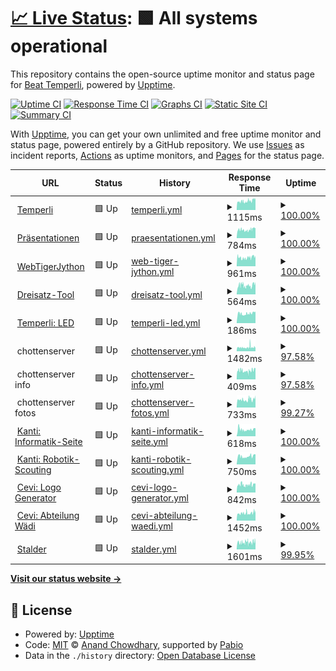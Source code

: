 # [📈 Live Status](https://btemperli.github.io/status.temperli.io): <!--live status--> **🟩 All systems operational**

This repository contains the open-source uptime monitor and status page for [Beat Temperli](http://beat.temper.li), powered by [Upptime](https://github.com/upptime/upptime).

[![Uptime CI](https://github.com/btemperli/status.temperli.io/workflows/Uptime%20CI/badge.svg)](https://github.com/btemperli/status.temperli.io/actions?query=workflow%3A%22Uptime+CI%22)
[![Response Time CI](https://github.com/btemperli/status.temperli.io/workflows/Response%20Time%20CI/badge.svg)](https://github.com/btemperli/status.temperli.io/actions?query=workflow%3A%22Response+Time+CI%22)
[![Graphs CI](https://github.com/btemperli/status.temperli.io/workflows/Graphs%20CI/badge.svg)](https://github.com/btemperli/status.temperli.io/actions?query=workflow%3A%22Graphs+CI%22)
[![Static Site CI](https://github.com/btemperli/status.temperli.io/workflows/Static%20Site%20CI/badge.svg)](https://github.com/btemperli/status.temperli.io/actions?query=workflow%3A%22Static+Site+CI%22)
[![Summary CI](https://github.com/btemperli/status.temperli.io/workflows/Summary%20CI/badge.svg)](https://github.com/btemperli/status.temperli.io/actions?query=workflow%3A%22Summary+CI%22)

With [Upptime](https://upptime.js.org), you can get your own unlimited and free uptime monitor and status page, powered entirely by a GitHub repository. We use [Issues](https://github.com/btemperli/status.temperli.io/issues) as incident reports, [Actions](https://github.com/btemperli/status.temperli.io/actions) as uptime monitors, and [Pages](https://btemperli.github.io/status.temperli.io) for the status page.

<!--start: status pages-->
<!-- This summary is generated by Upptime (https://github.com/upptime/upptime) -->
<!-- Do not edit this manually, your changes will be overwritten -->
<!-- prettier-ignore -->
| URL | Status | History | Response Time | Uptime |
| --- | ------ | ------- | ------------- | ------ |
| <img alt="" src="https://icons.duckduckgo.com/ip3/temperli.io.ico" height="13"> [Temperli](https://temperli.io/web) | 🟩 Up | [temperli.yml](https://github.com/btemperli/status.temperli.io/commits/HEAD/history/temperli.yml) | <details><summary><img alt="Response time graph" src="./graphs/temperli/response-time-week.png" height="20"> 1115ms</summary><br><a href="https://btemperli.github.io/status.temperli.io/history/temperli"><img alt="Response time 1115" src="https://img.shields.io/endpoint?url=https%3A%2F%2Fraw.githubusercontent.com%2Fbtemperli%2Fstatus.temperli.io%2FHEAD%2Fapi%2Ftemperli%2Fresponse-time.json"></a><br><a href="https://btemperli.github.io/status.temperli.io/history/temperli"><img alt="24-hour response time 1439" src="https://img.shields.io/endpoint?url=https%3A%2F%2Fraw.githubusercontent.com%2Fbtemperli%2Fstatus.temperli.io%2FHEAD%2Fapi%2Ftemperli%2Fresponse-time-day.json"></a><br><a href="https://btemperli.github.io/status.temperli.io/history/temperli"><img alt="7-day response time 1115" src="https://img.shields.io/endpoint?url=https%3A%2F%2Fraw.githubusercontent.com%2Fbtemperli%2Fstatus.temperli.io%2FHEAD%2Fapi%2Ftemperli%2Fresponse-time-week.json"></a><br><a href="https://btemperli.github.io/status.temperli.io/history/temperli"><img alt="30-day response time 1115" src="https://img.shields.io/endpoint?url=https%3A%2F%2Fraw.githubusercontent.com%2Fbtemperli%2Fstatus.temperli.io%2FHEAD%2Fapi%2Ftemperli%2Fresponse-time-month.json"></a><br><a href="https://btemperli.github.io/status.temperli.io/history/temperli"><img alt="1-year response time 1115" src="https://img.shields.io/endpoint?url=https%3A%2F%2Fraw.githubusercontent.com%2Fbtemperli%2Fstatus.temperli.io%2FHEAD%2Fapi%2Ftemperli%2Fresponse-time-year.json"></a></details> | <details><summary><a href="https://btemperli.github.io/status.temperli.io/history/temperli">100.00%</a></summary><a href="https://btemperli.github.io/status.temperli.io/history/temperli"><img alt="All-time uptime 100.00%" src="https://img.shields.io/endpoint?url=https%3A%2F%2Fraw.githubusercontent.com%2Fbtemperli%2Fstatus.temperli.io%2FHEAD%2Fapi%2Ftemperli%2Fuptime.json"></a><br><a href="https://btemperli.github.io/status.temperli.io/history/temperli"><img alt="24-hour uptime 100.00%" src="https://img.shields.io/endpoint?url=https%3A%2F%2Fraw.githubusercontent.com%2Fbtemperli%2Fstatus.temperli.io%2FHEAD%2Fapi%2Ftemperli%2Fuptime-day.json"></a><br><a href="https://btemperli.github.io/status.temperli.io/history/temperli"><img alt="7-day uptime 100.00%" src="https://img.shields.io/endpoint?url=https%3A%2F%2Fraw.githubusercontent.com%2Fbtemperli%2Fstatus.temperli.io%2FHEAD%2Fapi%2Ftemperli%2Fuptime-week.json"></a><br><a href="https://btemperli.github.io/status.temperli.io/history/temperli"><img alt="30-day uptime 100.00%" src="https://img.shields.io/endpoint?url=https%3A%2F%2Fraw.githubusercontent.com%2Fbtemperli%2Fstatus.temperli.io%2FHEAD%2Fapi%2Ftemperli%2Fuptime-month.json"></a><br><a href="https://btemperli.github.io/status.temperli.io/history/temperli"><img alt="1-year uptime 100.00%" src="https://img.shields.io/endpoint?url=https%3A%2F%2Fraw.githubusercontent.com%2Fbtemperli%2Fstatus.temperli.io%2FHEAD%2Fapi%2Ftemperli%2Fuptime-year.json"></a></details>
| <img alt="" src="https://icons.duckduckgo.com/ip3/present.temperli.io.ico" height="13"> [Präsentationen](https://present.temperli.io) | 🟩 Up | [praesentationen.yml](https://github.com/btemperli/status.temperli.io/commits/HEAD/history/praesentationen.yml) | <details><summary><img alt="Response time graph" src="./graphs/praesentationen/response-time-week.png" height="20"> 784ms</summary><br><a href="https://btemperli.github.io/status.temperli.io/history/praesentationen"><img alt="Response time 784" src="https://img.shields.io/endpoint?url=https%3A%2F%2Fraw.githubusercontent.com%2Fbtemperli%2Fstatus.temperli.io%2FHEAD%2Fapi%2Fpraesentationen%2Fresponse-time.json"></a><br><a href="https://btemperli.github.io/status.temperli.io/history/praesentationen"><img alt="24-hour response time 979" src="https://img.shields.io/endpoint?url=https%3A%2F%2Fraw.githubusercontent.com%2Fbtemperli%2Fstatus.temperli.io%2FHEAD%2Fapi%2Fpraesentationen%2Fresponse-time-day.json"></a><br><a href="https://btemperli.github.io/status.temperli.io/history/praesentationen"><img alt="7-day response time 784" src="https://img.shields.io/endpoint?url=https%3A%2F%2Fraw.githubusercontent.com%2Fbtemperli%2Fstatus.temperli.io%2FHEAD%2Fapi%2Fpraesentationen%2Fresponse-time-week.json"></a><br><a href="https://btemperli.github.io/status.temperli.io/history/praesentationen"><img alt="30-day response time 784" src="https://img.shields.io/endpoint?url=https%3A%2F%2Fraw.githubusercontent.com%2Fbtemperli%2Fstatus.temperli.io%2FHEAD%2Fapi%2Fpraesentationen%2Fresponse-time-month.json"></a><br><a href="https://btemperli.github.io/status.temperli.io/history/praesentationen"><img alt="1-year response time 784" src="https://img.shields.io/endpoint?url=https%3A%2F%2Fraw.githubusercontent.com%2Fbtemperli%2Fstatus.temperli.io%2FHEAD%2Fapi%2Fpraesentationen%2Fresponse-time-year.json"></a></details> | <details><summary><a href="https://btemperli.github.io/status.temperli.io/history/praesentationen">100.00%</a></summary><a href="https://btemperli.github.io/status.temperli.io/history/praesentationen"><img alt="All-time uptime 100.00%" src="https://img.shields.io/endpoint?url=https%3A%2F%2Fraw.githubusercontent.com%2Fbtemperli%2Fstatus.temperli.io%2FHEAD%2Fapi%2Fpraesentationen%2Fuptime.json"></a><br><a href="https://btemperli.github.io/status.temperli.io/history/praesentationen"><img alt="24-hour uptime 100.00%" src="https://img.shields.io/endpoint?url=https%3A%2F%2Fraw.githubusercontent.com%2Fbtemperli%2Fstatus.temperli.io%2FHEAD%2Fapi%2Fpraesentationen%2Fuptime-day.json"></a><br><a href="https://btemperli.github.io/status.temperli.io/history/praesentationen"><img alt="7-day uptime 100.00%" src="https://img.shields.io/endpoint?url=https%3A%2F%2Fraw.githubusercontent.com%2Fbtemperli%2Fstatus.temperli.io%2FHEAD%2Fapi%2Fpraesentationen%2Fuptime-week.json"></a><br><a href="https://btemperli.github.io/status.temperli.io/history/praesentationen"><img alt="30-day uptime 100.00%" src="https://img.shields.io/endpoint?url=https%3A%2F%2Fraw.githubusercontent.com%2Fbtemperli%2Fstatus.temperli.io%2FHEAD%2Fapi%2Fpraesentationen%2Fuptime-month.json"></a><br><a href="https://btemperli.github.io/status.temperli.io/history/praesentationen"><img alt="1-year uptime 100.00%" src="https://img.shields.io/endpoint?url=https%3A%2F%2Fraw.githubusercontent.com%2Fbtemperli%2Fstatus.temperli.io%2FHEAD%2Fapi%2Fpraesentationen%2Fuptime-year.json"></a></details>
| <img alt="" src="https://icons.duckduckgo.com/ip3/wtj.temperli.io.ico" height="13"> [WebTigerJython](https://wtj.temperli.io) | 🟩 Up | [web-tiger-jython.yml](https://github.com/btemperli/status.temperli.io/commits/HEAD/history/web-tiger-jython.yml) | <details><summary><img alt="Response time graph" src="./graphs/web-tiger-jython/response-time-week.png" height="20"> 961ms</summary><br><a href="https://btemperli.github.io/status.temperli.io/history/web-tiger-jython"><img alt="Response time 961" src="https://img.shields.io/endpoint?url=https%3A%2F%2Fraw.githubusercontent.com%2Fbtemperli%2Fstatus.temperli.io%2FHEAD%2Fapi%2Fweb-tiger-jython%2Fresponse-time.json"></a><br><a href="https://btemperli.github.io/status.temperli.io/history/web-tiger-jython"><img alt="24-hour response time 1098" src="https://img.shields.io/endpoint?url=https%3A%2F%2Fraw.githubusercontent.com%2Fbtemperli%2Fstatus.temperli.io%2FHEAD%2Fapi%2Fweb-tiger-jython%2Fresponse-time-day.json"></a><br><a href="https://btemperli.github.io/status.temperli.io/history/web-tiger-jython"><img alt="7-day response time 961" src="https://img.shields.io/endpoint?url=https%3A%2F%2Fraw.githubusercontent.com%2Fbtemperli%2Fstatus.temperli.io%2FHEAD%2Fapi%2Fweb-tiger-jython%2Fresponse-time-week.json"></a><br><a href="https://btemperli.github.io/status.temperli.io/history/web-tiger-jython"><img alt="30-day response time 961" src="https://img.shields.io/endpoint?url=https%3A%2F%2Fraw.githubusercontent.com%2Fbtemperli%2Fstatus.temperli.io%2FHEAD%2Fapi%2Fweb-tiger-jython%2Fresponse-time-month.json"></a><br><a href="https://btemperli.github.io/status.temperli.io/history/web-tiger-jython"><img alt="1-year response time 961" src="https://img.shields.io/endpoint?url=https%3A%2F%2Fraw.githubusercontent.com%2Fbtemperli%2Fstatus.temperli.io%2FHEAD%2Fapi%2Fweb-tiger-jython%2Fresponse-time-year.json"></a></details> | <details><summary><a href="https://btemperli.github.io/status.temperli.io/history/web-tiger-jython">100.00%</a></summary><a href="https://btemperli.github.io/status.temperli.io/history/web-tiger-jython"><img alt="All-time uptime 100.00%" src="https://img.shields.io/endpoint?url=https%3A%2F%2Fraw.githubusercontent.com%2Fbtemperli%2Fstatus.temperli.io%2FHEAD%2Fapi%2Fweb-tiger-jython%2Fuptime.json"></a><br><a href="https://btemperli.github.io/status.temperli.io/history/web-tiger-jython"><img alt="24-hour uptime 100.00%" src="https://img.shields.io/endpoint?url=https%3A%2F%2Fraw.githubusercontent.com%2Fbtemperli%2Fstatus.temperli.io%2FHEAD%2Fapi%2Fweb-tiger-jython%2Fuptime-day.json"></a><br><a href="https://btemperli.github.io/status.temperli.io/history/web-tiger-jython"><img alt="7-day uptime 100.00%" src="https://img.shields.io/endpoint?url=https%3A%2F%2Fraw.githubusercontent.com%2Fbtemperli%2Fstatus.temperli.io%2FHEAD%2Fapi%2Fweb-tiger-jython%2Fuptime-week.json"></a><br><a href="https://btemperli.github.io/status.temperli.io/history/web-tiger-jython"><img alt="30-day uptime 100.00%" src="https://img.shields.io/endpoint?url=https%3A%2F%2Fraw.githubusercontent.com%2Fbtemperli%2Fstatus.temperli.io%2FHEAD%2Fapi%2Fweb-tiger-jython%2Fuptime-month.json"></a><br><a href="https://btemperli.github.io/status.temperli.io/history/web-tiger-jython"><img alt="1-year uptime 100.00%" src="https://img.shields.io/endpoint?url=https%3A%2F%2Fraw.githubusercontent.com%2Fbtemperli%2Fstatus.temperli.io%2FHEAD%2Fapi%2Fweb-tiger-jython%2Fuptime-year.json"></a></details>
| <img alt="" src="https://icons.duckduckgo.com/ip3/dreisatz.temper.li.ico" height="13"> [Dreisatz-Tool](http://dreisatz.temper.li) | 🟩 Up | [dreisatz-tool.yml](https://github.com/btemperli/status.temperli.io/commits/HEAD/history/dreisatz-tool.yml) | <details><summary><img alt="Response time graph" src="./graphs/dreisatz-tool/response-time-week.png" height="20"> 564ms</summary><br><a href="https://btemperli.github.io/status.temperli.io/history/dreisatz-tool"><img alt="Response time 564" src="https://img.shields.io/endpoint?url=https%3A%2F%2Fraw.githubusercontent.com%2Fbtemperli%2Fstatus.temperli.io%2FHEAD%2Fapi%2Fdreisatz-tool%2Fresponse-time.json"></a><br><a href="https://btemperli.github.io/status.temperli.io/history/dreisatz-tool"><img alt="24-hour response time 705" src="https://img.shields.io/endpoint?url=https%3A%2F%2Fraw.githubusercontent.com%2Fbtemperli%2Fstatus.temperli.io%2FHEAD%2Fapi%2Fdreisatz-tool%2Fresponse-time-day.json"></a><br><a href="https://btemperli.github.io/status.temperli.io/history/dreisatz-tool"><img alt="7-day response time 564" src="https://img.shields.io/endpoint?url=https%3A%2F%2Fraw.githubusercontent.com%2Fbtemperli%2Fstatus.temperli.io%2FHEAD%2Fapi%2Fdreisatz-tool%2Fresponse-time-week.json"></a><br><a href="https://btemperli.github.io/status.temperli.io/history/dreisatz-tool"><img alt="30-day response time 564" src="https://img.shields.io/endpoint?url=https%3A%2F%2Fraw.githubusercontent.com%2Fbtemperli%2Fstatus.temperli.io%2FHEAD%2Fapi%2Fdreisatz-tool%2Fresponse-time-month.json"></a><br><a href="https://btemperli.github.io/status.temperli.io/history/dreisatz-tool"><img alt="1-year response time 564" src="https://img.shields.io/endpoint?url=https%3A%2F%2Fraw.githubusercontent.com%2Fbtemperli%2Fstatus.temperli.io%2FHEAD%2Fapi%2Fdreisatz-tool%2Fresponse-time-year.json"></a></details> | <details><summary><a href="https://btemperli.github.io/status.temperli.io/history/dreisatz-tool">100.00%</a></summary><a href="https://btemperli.github.io/status.temperli.io/history/dreisatz-tool"><img alt="All-time uptime 100.00%" src="https://img.shields.io/endpoint?url=https%3A%2F%2Fraw.githubusercontent.com%2Fbtemperli%2Fstatus.temperli.io%2FHEAD%2Fapi%2Fdreisatz-tool%2Fuptime.json"></a><br><a href="https://btemperli.github.io/status.temperli.io/history/dreisatz-tool"><img alt="24-hour uptime 100.00%" src="https://img.shields.io/endpoint?url=https%3A%2F%2Fraw.githubusercontent.com%2Fbtemperli%2Fstatus.temperli.io%2FHEAD%2Fapi%2Fdreisatz-tool%2Fuptime-day.json"></a><br><a href="https://btemperli.github.io/status.temperli.io/history/dreisatz-tool"><img alt="7-day uptime 100.00%" src="https://img.shields.io/endpoint?url=https%3A%2F%2Fraw.githubusercontent.com%2Fbtemperli%2Fstatus.temperli.io%2FHEAD%2Fapi%2Fdreisatz-tool%2Fuptime-week.json"></a><br><a href="https://btemperli.github.io/status.temperli.io/history/dreisatz-tool"><img alt="30-day uptime 100.00%" src="https://img.shields.io/endpoint?url=https%3A%2F%2Fraw.githubusercontent.com%2Fbtemperli%2Fstatus.temperli.io%2FHEAD%2Fapi%2Fdreisatz-tool%2Fuptime-month.json"></a><br><a href="https://btemperli.github.io/status.temperli.io/history/dreisatz-tool"><img alt="1-year uptime 100.00%" src="https://img.shields.io/endpoint?url=https%3A%2F%2Fraw.githubusercontent.com%2Fbtemperli%2Fstatus.temperli.io%2FHEAD%2Fapi%2Fdreisatz-tool%2Fuptime-year.json"></a></details>
| <img alt="" src="https://icons.duckduckgo.com/ip3/temperli.io.ico" height="13"> [Temperli: LED](https://temperli.io/web/led) | 🟩 Up | [temperli-led.yml](https://github.com/btemperli/status.temperli.io/commits/HEAD/history/temperli-led.yml) | <details><summary><img alt="Response time graph" src="./graphs/temperli-led/response-time-week.png" height="20"> 186ms</summary><br><a href="https://btemperli.github.io/status.temperli.io/history/temperli-led"><img alt="Response time 186" src="https://img.shields.io/endpoint?url=https%3A%2F%2Fraw.githubusercontent.com%2Fbtemperli%2Fstatus.temperli.io%2FHEAD%2Fapi%2Ftemperli-led%2Fresponse-time.json"></a><br><a href="https://btemperli.github.io/status.temperli.io/history/temperli-led"><img alt="24-hour response time 223" src="https://img.shields.io/endpoint?url=https%3A%2F%2Fraw.githubusercontent.com%2Fbtemperli%2Fstatus.temperli.io%2FHEAD%2Fapi%2Ftemperli-led%2Fresponse-time-day.json"></a><br><a href="https://btemperli.github.io/status.temperli.io/history/temperli-led"><img alt="7-day response time 186" src="https://img.shields.io/endpoint?url=https%3A%2F%2Fraw.githubusercontent.com%2Fbtemperli%2Fstatus.temperli.io%2FHEAD%2Fapi%2Ftemperli-led%2Fresponse-time-week.json"></a><br><a href="https://btemperli.github.io/status.temperli.io/history/temperli-led"><img alt="30-day response time 186" src="https://img.shields.io/endpoint?url=https%3A%2F%2Fraw.githubusercontent.com%2Fbtemperli%2Fstatus.temperli.io%2FHEAD%2Fapi%2Ftemperli-led%2Fresponse-time-month.json"></a><br><a href="https://btemperli.github.io/status.temperli.io/history/temperli-led"><img alt="1-year response time 186" src="https://img.shields.io/endpoint?url=https%3A%2F%2Fraw.githubusercontent.com%2Fbtemperli%2Fstatus.temperli.io%2FHEAD%2Fapi%2Ftemperli-led%2Fresponse-time-year.json"></a></details> | <details><summary><a href="https://btemperli.github.io/status.temperli.io/history/temperli-led">100.00%</a></summary><a href="https://btemperli.github.io/status.temperli.io/history/temperli-led"><img alt="All-time uptime 100.00%" src="https://img.shields.io/endpoint?url=https%3A%2F%2Fraw.githubusercontent.com%2Fbtemperli%2Fstatus.temperli.io%2FHEAD%2Fapi%2Ftemperli-led%2Fuptime.json"></a><br><a href="https://btemperli.github.io/status.temperli.io/history/temperli-led"><img alt="24-hour uptime 100.00%" src="https://img.shields.io/endpoint?url=https%3A%2F%2Fraw.githubusercontent.com%2Fbtemperli%2Fstatus.temperli.io%2FHEAD%2Fapi%2Ftemperli-led%2Fuptime-day.json"></a><br><a href="https://btemperli.github.io/status.temperli.io/history/temperli-led"><img alt="7-day uptime 100.00%" src="https://img.shields.io/endpoint?url=https%3A%2F%2Fraw.githubusercontent.com%2Fbtemperli%2Fstatus.temperli.io%2FHEAD%2Fapi%2Ftemperli-led%2Fuptime-week.json"></a><br><a href="https://btemperli.github.io/status.temperli.io/history/temperli-led"><img alt="30-day uptime 100.00%" src="https://img.shields.io/endpoint?url=https%3A%2F%2Fraw.githubusercontent.com%2Fbtemperli%2Fstatus.temperli.io%2FHEAD%2Fapi%2Ftemperli-led%2Fuptime-month.json"></a><br><a href="https://btemperli.github.io/status.temperli.io/history/temperli-led"><img alt="1-year uptime 100.00%" src="https://img.shields.io/endpoint?url=https%3A%2F%2Fraw.githubusercontent.com%2Fbtemperli%2Fstatus.temperli.io%2FHEAD%2Fapi%2Ftemperli-led%2Fuptime-year.json"></a></details>
| <img alt="" src="https://icons.duckduckgo.com/ip3/null.ico" height="13"> chottenserver | 🟩 Up | [chottenserver.yml](https://github.com/btemperli/status.temperli.io/commits/HEAD/history/chottenserver.yml) | <details><summary><img alt="Response time graph" src="./graphs/chottenserver/response-time-week.png" height="20"> 1482ms</summary><br><a href="https://btemperli.github.io/status.temperli.io/history/chottenserver"><img alt="Response time 1482" src="https://img.shields.io/endpoint?url=https%3A%2F%2Fraw.githubusercontent.com%2Fbtemperli%2Fstatus.temperli.io%2FHEAD%2Fapi%2Fchottenserver%2Fresponse-time.json"></a><br><a href="https://btemperli.github.io/status.temperli.io/history/chottenserver"><img alt="24-hour response time 1499" src="https://img.shields.io/endpoint?url=https%3A%2F%2Fraw.githubusercontent.com%2Fbtemperli%2Fstatus.temperli.io%2FHEAD%2Fapi%2Fchottenserver%2Fresponse-time-day.json"></a><br><a href="https://btemperli.github.io/status.temperli.io/history/chottenserver"><img alt="7-day response time 1482" src="https://img.shields.io/endpoint?url=https%3A%2F%2Fraw.githubusercontent.com%2Fbtemperli%2Fstatus.temperli.io%2FHEAD%2Fapi%2Fchottenserver%2Fresponse-time-week.json"></a><br><a href="https://btemperli.github.io/status.temperli.io/history/chottenserver"><img alt="30-day response time 1482" src="https://img.shields.io/endpoint?url=https%3A%2F%2Fraw.githubusercontent.com%2Fbtemperli%2Fstatus.temperli.io%2FHEAD%2Fapi%2Fchottenserver%2Fresponse-time-month.json"></a><br><a href="https://btemperli.github.io/status.temperli.io/history/chottenserver"><img alt="1-year response time 1482" src="https://img.shields.io/endpoint?url=https%3A%2F%2Fraw.githubusercontent.com%2Fbtemperli%2Fstatus.temperli.io%2FHEAD%2Fapi%2Fchottenserver%2Fresponse-time-year.json"></a></details> | <details><summary><a href="https://btemperli.github.io/status.temperli.io/history/chottenserver">97.58%</a></summary><a href="https://btemperli.github.io/status.temperli.io/history/chottenserver"><img alt="All-time uptime 97.58%" src="https://img.shields.io/endpoint?url=https%3A%2F%2Fraw.githubusercontent.com%2Fbtemperli%2Fstatus.temperli.io%2FHEAD%2Fapi%2Fchottenserver%2Fuptime.json"></a><br><a href="https://btemperli.github.io/status.temperli.io/history/chottenserver"><img alt="24-hour uptime 100.00%" src="https://img.shields.io/endpoint?url=https%3A%2F%2Fraw.githubusercontent.com%2Fbtemperli%2Fstatus.temperli.io%2FHEAD%2Fapi%2Fchottenserver%2Fuptime-day.json"></a><br><a href="https://btemperli.github.io/status.temperli.io/history/chottenserver"><img alt="7-day uptime 97.58%" src="https://img.shields.io/endpoint?url=https%3A%2F%2Fraw.githubusercontent.com%2Fbtemperli%2Fstatus.temperli.io%2FHEAD%2Fapi%2Fchottenserver%2Fuptime-week.json"></a><br><a href="https://btemperli.github.io/status.temperli.io/history/chottenserver"><img alt="30-day uptime 97.58%" src="https://img.shields.io/endpoint?url=https%3A%2F%2Fraw.githubusercontent.com%2Fbtemperli%2Fstatus.temperli.io%2FHEAD%2Fapi%2Fchottenserver%2Fuptime-month.json"></a><br><a href="https://btemperli.github.io/status.temperli.io/history/chottenserver"><img alt="1-year uptime 97.58%" src="https://img.shields.io/endpoint?url=https%3A%2F%2Fraw.githubusercontent.com%2Fbtemperli%2Fstatus.temperli.io%2FHEAD%2Fapi%2Fchottenserver%2Fuptime-year.json"></a></details>
| <img alt="" src="https://icons.duckduckgo.com/ip3/null.ico" height="13"> chottenserver info | 🟩 Up | [chottenserver-info.yml](https://github.com/btemperli/status.temperli.io/commits/HEAD/history/chottenserver-info.yml) | <details><summary><img alt="Response time graph" src="./graphs/chottenserver-info/response-time-week.png" height="20"> 409ms</summary><br><a href="https://btemperli.github.io/status.temperli.io/history/chottenserver-info"><img alt="Response time 409" src="https://img.shields.io/endpoint?url=https%3A%2F%2Fraw.githubusercontent.com%2Fbtemperli%2Fstatus.temperli.io%2FHEAD%2Fapi%2Fchottenserver-info%2Fresponse-time.json"></a><br><a href="https://btemperli.github.io/status.temperli.io/history/chottenserver-info"><img alt="24-hour response time 532" src="https://img.shields.io/endpoint?url=https%3A%2F%2Fraw.githubusercontent.com%2Fbtemperli%2Fstatus.temperli.io%2FHEAD%2Fapi%2Fchottenserver-info%2Fresponse-time-day.json"></a><br><a href="https://btemperli.github.io/status.temperli.io/history/chottenserver-info"><img alt="7-day response time 409" src="https://img.shields.io/endpoint?url=https%3A%2F%2Fraw.githubusercontent.com%2Fbtemperli%2Fstatus.temperli.io%2FHEAD%2Fapi%2Fchottenserver-info%2Fresponse-time-week.json"></a><br><a href="https://btemperli.github.io/status.temperli.io/history/chottenserver-info"><img alt="30-day response time 409" src="https://img.shields.io/endpoint?url=https%3A%2F%2Fraw.githubusercontent.com%2Fbtemperli%2Fstatus.temperli.io%2FHEAD%2Fapi%2Fchottenserver-info%2Fresponse-time-month.json"></a><br><a href="https://btemperli.github.io/status.temperli.io/history/chottenserver-info"><img alt="1-year response time 409" src="https://img.shields.io/endpoint?url=https%3A%2F%2Fraw.githubusercontent.com%2Fbtemperli%2Fstatus.temperli.io%2FHEAD%2Fapi%2Fchottenserver-info%2Fresponse-time-year.json"></a></details> | <details><summary><a href="https://btemperli.github.io/status.temperli.io/history/chottenserver-info">97.58%</a></summary><a href="https://btemperli.github.io/status.temperli.io/history/chottenserver-info"><img alt="All-time uptime 97.58%" src="https://img.shields.io/endpoint?url=https%3A%2F%2Fraw.githubusercontent.com%2Fbtemperli%2Fstatus.temperli.io%2FHEAD%2Fapi%2Fchottenserver-info%2Fuptime.json"></a><br><a href="https://btemperli.github.io/status.temperli.io/history/chottenserver-info"><img alt="24-hour uptime 100.00%" src="https://img.shields.io/endpoint?url=https%3A%2F%2Fraw.githubusercontent.com%2Fbtemperli%2Fstatus.temperli.io%2FHEAD%2Fapi%2Fchottenserver-info%2Fuptime-day.json"></a><br><a href="https://btemperli.github.io/status.temperli.io/history/chottenserver-info"><img alt="7-day uptime 97.58%" src="https://img.shields.io/endpoint?url=https%3A%2F%2Fraw.githubusercontent.com%2Fbtemperli%2Fstatus.temperli.io%2FHEAD%2Fapi%2Fchottenserver-info%2Fuptime-week.json"></a><br><a href="https://btemperli.github.io/status.temperli.io/history/chottenserver-info"><img alt="30-day uptime 97.58%" src="https://img.shields.io/endpoint?url=https%3A%2F%2Fraw.githubusercontent.com%2Fbtemperli%2Fstatus.temperli.io%2FHEAD%2Fapi%2Fchottenserver-info%2Fuptime-month.json"></a><br><a href="https://btemperli.github.io/status.temperli.io/history/chottenserver-info"><img alt="1-year uptime 97.58%" src="https://img.shields.io/endpoint?url=https%3A%2F%2Fraw.githubusercontent.com%2Fbtemperli%2Fstatus.temperli.io%2FHEAD%2Fapi%2Fchottenserver-info%2Fuptime-year.json"></a></details>
| <img alt="" src="https://icons.duckduckgo.com/ip3/null.ico" height="13"> chottenserver fotos | 🟩 Up | [chottenserver-fotos.yml](https://github.com/btemperli/status.temperli.io/commits/HEAD/history/chottenserver-fotos.yml) | <details><summary><img alt="Response time graph" src="./graphs/chottenserver-fotos/response-time-week.png" height="20"> 733ms</summary><br><a href="https://btemperli.github.io/status.temperli.io/history/chottenserver-fotos"><img alt="Response time 733" src="https://img.shields.io/endpoint?url=https%3A%2F%2Fraw.githubusercontent.com%2Fbtemperli%2Fstatus.temperli.io%2FHEAD%2Fapi%2Fchottenserver-fotos%2Fresponse-time.json"></a><br><a href="https://btemperli.github.io/status.temperli.io/history/chottenserver-fotos"><img alt="24-hour response time 939" src="https://img.shields.io/endpoint?url=https%3A%2F%2Fraw.githubusercontent.com%2Fbtemperli%2Fstatus.temperli.io%2FHEAD%2Fapi%2Fchottenserver-fotos%2Fresponse-time-day.json"></a><br><a href="https://btemperli.github.io/status.temperli.io/history/chottenserver-fotos"><img alt="7-day response time 733" src="https://img.shields.io/endpoint?url=https%3A%2F%2Fraw.githubusercontent.com%2Fbtemperli%2Fstatus.temperli.io%2FHEAD%2Fapi%2Fchottenserver-fotos%2Fresponse-time-week.json"></a><br><a href="https://btemperli.github.io/status.temperli.io/history/chottenserver-fotos"><img alt="30-day response time 733" src="https://img.shields.io/endpoint?url=https%3A%2F%2Fraw.githubusercontent.com%2Fbtemperli%2Fstatus.temperli.io%2FHEAD%2Fapi%2Fchottenserver-fotos%2Fresponse-time-month.json"></a><br><a href="https://btemperli.github.io/status.temperli.io/history/chottenserver-fotos"><img alt="1-year response time 733" src="https://img.shields.io/endpoint?url=https%3A%2F%2Fraw.githubusercontent.com%2Fbtemperli%2Fstatus.temperli.io%2FHEAD%2Fapi%2Fchottenserver-fotos%2Fresponse-time-year.json"></a></details> | <details><summary><a href="https://btemperli.github.io/status.temperli.io/history/chottenserver-fotos">99.27%</a></summary><a href="https://btemperli.github.io/status.temperli.io/history/chottenserver-fotos"><img alt="All-time uptime 99.27%" src="https://img.shields.io/endpoint?url=https%3A%2F%2Fraw.githubusercontent.com%2Fbtemperli%2Fstatus.temperli.io%2FHEAD%2Fapi%2Fchottenserver-fotos%2Fuptime.json"></a><br><a href="https://btemperli.github.io/status.temperli.io/history/chottenserver-fotos"><img alt="24-hour uptime 100.00%" src="https://img.shields.io/endpoint?url=https%3A%2F%2Fraw.githubusercontent.com%2Fbtemperli%2Fstatus.temperli.io%2FHEAD%2Fapi%2Fchottenserver-fotos%2Fuptime-day.json"></a><br><a href="https://btemperli.github.io/status.temperli.io/history/chottenserver-fotos"><img alt="7-day uptime 99.27%" src="https://img.shields.io/endpoint?url=https%3A%2F%2Fraw.githubusercontent.com%2Fbtemperli%2Fstatus.temperli.io%2FHEAD%2Fapi%2Fchottenserver-fotos%2Fuptime-week.json"></a><br><a href="https://btemperli.github.io/status.temperli.io/history/chottenserver-fotos"><img alt="30-day uptime 99.27%" src="https://img.shields.io/endpoint?url=https%3A%2F%2Fraw.githubusercontent.com%2Fbtemperli%2Fstatus.temperli.io%2FHEAD%2Fapi%2Fchottenserver-fotos%2Fuptime-month.json"></a><br><a href="https://btemperli.github.io/status.temperli.io/history/chottenserver-fotos"><img alt="1-year uptime 99.27%" src="https://img.shields.io/endpoint?url=https%3A%2F%2Fraw.githubusercontent.com%2Fbtemperli%2Fstatus.temperli.io%2FHEAD%2Fapi%2Fchottenserver-fotos%2Fuptime-year.json"></a></details>
| <img alt="" src="https://icons.duckduckgo.com/ip3/kanti-informatik.ch.ico" height="13"> [Kanti: Informatik-Seite](https://kanti-informatik.ch) | 🟩 Up | [kanti-informatik-seite.yml](https://github.com/btemperli/status.temperli.io/commits/HEAD/history/kanti-informatik-seite.yml) | <details><summary><img alt="Response time graph" src="./graphs/kanti-informatik-seite/response-time-week.png" height="20"> 618ms</summary><br><a href="https://btemperli.github.io/status.temperli.io/history/kanti-informatik-seite"><img alt="Response time 618" src="https://img.shields.io/endpoint?url=https%3A%2F%2Fraw.githubusercontent.com%2Fbtemperli%2Fstatus.temperli.io%2FHEAD%2Fapi%2Fkanti-informatik-seite%2Fresponse-time.json"></a><br><a href="https://btemperli.github.io/status.temperli.io/history/kanti-informatik-seite"><img alt="24-hour response time 752" src="https://img.shields.io/endpoint?url=https%3A%2F%2Fraw.githubusercontent.com%2Fbtemperli%2Fstatus.temperli.io%2FHEAD%2Fapi%2Fkanti-informatik-seite%2Fresponse-time-day.json"></a><br><a href="https://btemperli.github.io/status.temperli.io/history/kanti-informatik-seite"><img alt="7-day response time 618" src="https://img.shields.io/endpoint?url=https%3A%2F%2Fraw.githubusercontent.com%2Fbtemperli%2Fstatus.temperli.io%2FHEAD%2Fapi%2Fkanti-informatik-seite%2Fresponse-time-week.json"></a><br><a href="https://btemperli.github.io/status.temperli.io/history/kanti-informatik-seite"><img alt="30-day response time 618" src="https://img.shields.io/endpoint?url=https%3A%2F%2Fraw.githubusercontent.com%2Fbtemperli%2Fstatus.temperli.io%2FHEAD%2Fapi%2Fkanti-informatik-seite%2Fresponse-time-month.json"></a><br><a href="https://btemperli.github.io/status.temperli.io/history/kanti-informatik-seite"><img alt="1-year response time 618" src="https://img.shields.io/endpoint?url=https%3A%2F%2Fraw.githubusercontent.com%2Fbtemperli%2Fstatus.temperli.io%2FHEAD%2Fapi%2Fkanti-informatik-seite%2Fresponse-time-year.json"></a></details> | <details><summary><a href="https://btemperli.github.io/status.temperli.io/history/kanti-informatik-seite">100.00%</a></summary><a href="https://btemperli.github.io/status.temperli.io/history/kanti-informatik-seite"><img alt="All-time uptime 100.00%" src="https://img.shields.io/endpoint?url=https%3A%2F%2Fraw.githubusercontent.com%2Fbtemperli%2Fstatus.temperli.io%2FHEAD%2Fapi%2Fkanti-informatik-seite%2Fuptime.json"></a><br><a href="https://btemperli.github.io/status.temperli.io/history/kanti-informatik-seite"><img alt="24-hour uptime 100.00%" src="https://img.shields.io/endpoint?url=https%3A%2F%2Fraw.githubusercontent.com%2Fbtemperli%2Fstatus.temperli.io%2FHEAD%2Fapi%2Fkanti-informatik-seite%2Fuptime-day.json"></a><br><a href="https://btemperli.github.io/status.temperli.io/history/kanti-informatik-seite"><img alt="7-day uptime 100.00%" src="https://img.shields.io/endpoint?url=https%3A%2F%2Fraw.githubusercontent.com%2Fbtemperli%2Fstatus.temperli.io%2FHEAD%2Fapi%2Fkanti-informatik-seite%2Fuptime-week.json"></a><br><a href="https://btemperli.github.io/status.temperli.io/history/kanti-informatik-seite"><img alt="30-day uptime 100.00%" src="https://img.shields.io/endpoint?url=https%3A%2F%2Fraw.githubusercontent.com%2Fbtemperli%2Fstatus.temperli.io%2FHEAD%2Fapi%2Fkanti-informatik-seite%2Fuptime-month.json"></a><br><a href="https://btemperli.github.io/status.temperli.io/history/kanti-informatik-seite"><img alt="1-year uptime 100.00%" src="https://img.shields.io/endpoint?url=https%3A%2F%2Fraw.githubusercontent.com%2Fbtemperli%2Fstatus.temperli.io%2FHEAD%2Fapi%2Fkanti-informatik-seite%2Fuptime-year.json"></a></details>
| <img alt="" src="https://icons.duckduckgo.com/ip3/6417.kanti-informatik.ch.ico" height="13"> [Kanti: Robotik-Scouting](https://6417.kanti-informatik.ch/scouting) | 🟩 Up | [kanti-robotik-scouting.yml](https://github.com/btemperli/status.temperli.io/commits/HEAD/history/kanti-robotik-scouting.yml) | <details><summary><img alt="Response time graph" src="./graphs/kanti-robotik-scouting/response-time-week.png" height="20"> 750ms</summary><br><a href="https://btemperli.github.io/status.temperli.io/history/kanti-robotik-scouting"><img alt="Response time 750" src="https://img.shields.io/endpoint?url=https%3A%2F%2Fraw.githubusercontent.com%2Fbtemperli%2Fstatus.temperli.io%2FHEAD%2Fapi%2Fkanti-robotik-scouting%2Fresponse-time.json"></a><br><a href="https://btemperli.github.io/status.temperli.io/history/kanti-robotik-scouting"><img alt="24-hour response time 951" src="https://img.shields.io/endpoint?url=https%3A%2F%2Fraw.githubusercontent.com%2Fbtemperli%2Fstatus.temperli.io%2FHEAD%2Fapi%2Fkanti-robotik-scouting%2Fresponse-time-day.json"></a><br><a href="https://btemperli.github.io/status.temperli.io/history/kanti-robotik-scouting"><img alt="7-day response time 750" src="https://img.shields.io/endpoint?url=https%3A%2F%2Fraw.githubusercontent.com%2Fbtemperli%2Fstatus.temperli.io%2FHEAD%2Fapi%2Fkanti-robotik-scouting%2Fresponse-time-week.json"></a><br><a href="https://btemperli.github.io/status.temperli.io/history/kanti-robotik-scouting"><img alt="30-day response time 750" src="https://img.shields.io/endpoint?url=https%3A%2F%2Fraw.githubusercontent.com%2Fbtemperli%2Fstatus.temperli.io%2FHEAD%2Fapi%2Fkanti-robotik-scouting%2Fresponse-time-month.json"></a><br><a href="https://btemperli.github.io/status.temperli.io/history/kanti-robotik-scouting"><img alt="1-year response time 750" src="https://img.shields.io/endpoint?url=https%3A%2F%2Fraw.githubusercontent.com%2Fbtemperli%2Fstatus.temperli.io%2FHEAD%2Fapi%2Fkanti-robotik-scouting%2Fresponse-time-year.json"></a></details> | <details><summary><a href="https://btemperli.github.io/status.temperli.io/history/kanti-robotik-scouting">100.00%</a></summary><a href="https://btemperli.github.io/status.temperli.io/history/kanti-robotik-scouting"><img alt="All-time uptime 100.00%" src="https://img.shields.io/endpoint?url=https%3A%2F%2Fraw.githubusercontent.com%2Fbtemperli%2Fstatus.temperli.io%2FHEAD%2Fapi%2Fkanti-robotik-scouting%2Fuptime.json"></a><br><a href="https://btemperli.github.io/status.temperli.io/history/kanti-robotik-scouting"><img alt="24-hour uptime 100.00%" src="https://img.shields.io/endpoint?url=https%3A%2F%2Fraw.githubusercontent.com%2Fbtemperli%2Fstatus.temperli.io%2FHEAD%2Fapi%2Fkanti-robotik-scouting%2Fuptime-day.json"></a><br><a href="https://btemperli.github.io/status.temperli.io/history/kanti-robotik-scouting"><img alt="7-day uptime 100.00%" src="https://img.shields.io/endpoint?url=https%3A%2F%2Fraw.githubusercontent.com%2Fbtemperli%2Fstatus.temperli.io%2FHEAD%2Fapi%2Fkanti-robotik-scouting%2Fuptime-week.json"></a><br><a href="https://btemperli.github.io/status.temperli.io/history/kanti-robotik-scouting"><img alt="30-day uptime 100.00%" src="https://img.shields.io/endpoint?url=https%3A%2F%2Fraw.githubusercontent.com%2Fbtemperli%2Fstatus.temperli.io%2FHEAD%2Fapi%2Fkanti-robotik-scouting%2Fuptime-month.json"></a><br><a href="https://btemperli.github.io/status.temperli.io/history/kanti-robotik-scouting"><img alt="1-year uptime 100.00%" src="https://img.shields.io/endpoint?url=https%3A%2F%2Fraw.githubusercontent.com%2Fbtemperli%2Fstatus.temperli.io%2FHEAD%2Fapi%2Fkanti-robotik-scouting%2Fuptime-year.json"></a></details>
| <img alt="" src="https://icons.duckduckgo.com/ip3/logo.cevi.ch.ico" height="13"> [Cevi: Logo Generator](https://logo.cevi.ch) | 🟩 Up | [cevi-logo-generator.yml](https://github.com/btemperli/status.temperli.io/commits/HEAD/history/cevi-logo-generator.yml) | <details><summary><img alt="Response time graph" src="./graphs/cevi-logo-generator/response-time-week.png" height="20"> 842ms</summary><br><a href="https://btemperli.github.io/status.temperli.io/history/cevi-logo-generator"><img alt="Response time 842" src="https://img.shields.io/endpoint?url=https%3A%2F%2Fraw.githubusercontent.com%2Fbtemperli%2Fstatus.temperli.io%2FHEAD%2Fapi%2Fcevi-logo-generator%2Fresponse-time.json"></a><br><a href="https://btemperli.github.io/status.temperli.io/history/cevi-logo-generator"><img alt="24-hour response time 998" src="https://img.shields.io/endpoint?url=https%3A%2F%2Fraw.githubusercontent.com%2Fbtemperli%2Fstatus.temperli.io%2FHEAD%2Fapi%2Fcevi-logo-generator%2Fresponse-time-day.json"></a><br><a href="https://btemperli.github.io/status.temperli.io/history/cevi-logo-generator"><img alt="7-day response time 842" src="https://img.shields.io/endpoint?url=https%3A%2F%2Fraw.githubusercontent.com%2Fbtemperli%2Fstatus.temperli.io%2FHEAD%2Fapi%2Fcevi-logo-generator%2Fresponse-time-week.json"></a><br><a href="https://btemperli.github.io/status.temperli.io/history/cevi-logo-generator"><img alt="30-day response time 842" src="https://img.shields.io/endpoint?url=https%3A%2F%2Fraw.githubusercontent.com%2Fbtemperli%2Fstatus.temperli.io%2FHEAD%2Fapi%2Fcevi-logo-generator%2Fresponse-time-month.json"></a><br><a href="https://btemperli.github.io/status.temperli.io/history/cevi-logo-generator"><img alt="1-year response time 842" src="https://img.shields.io/endpoint?url=https%3A%2F%2Fraw.githubusercontent.com%2Fbtemperli%2Fstatus.temperli.io%2FHEAD%2Fapi%2Fcevi-logo-generator%2Fresponse-time-year.json"></a></details> | <details><summary><a href="https://btemperli.github.io/status.temperli.io/history/cevi-logo-generator">100.00%</a></summary><a href="https://btemperli.github.io/status.temperli.io/history/cevi-logo-generator"><img alt="All-time uptime 100.00%" src="https://img.shields.io/endpoint?url=https%3A%2F%2Fraw.githubusercontent.com%2Fbtemperli%2Fstatus.temperli.io%2FHEAD%2Fapi%2Fcevi-logo-generator%2Fuptime.json"></a><br><a href="https://btemperli.github.io/status.temperli.io/history/cevi-logo-generator"><img alt="24-hour uptime 100.00%" src="https://img.shields.io/endpoint?url=https%3A%2F%2Fraw.githubusercontent.com%2Fbtemperli%2Fstatus.temperli.io%2FHEAD%2Fapi%2Fcevi-logo-generator%2Fuptime-day.json"></a><br><a href="https://btemperli.github.io/status.temperli.io/history/cevi-logo-generator"><img alt="7-day uptime 100.00%" src="https://img.shields.io/endpoint?url=https%3A%2F%2Fraw.githubusercontent.com%2Fbtemperli%2Fstatus.temperli.io%2FHEAD%2Fapi%2Fcevi-logo-generator%2Fuptime-week.json"></a><br><a href="https://btemperli.github.io/status.temperli.io/history/cevi-logo-generator"><img alt="30-day uptime 100.00%" src="https://img.shields.io/endpoint?url=https%3A%2F%2Fraw.githubusercontent.com%2Fbtemperli%2Fstatus.temperli.io%2FHEAD%2Fapi%2Fcevi-logo-generator%2Fuptime-month.json"></a><br><a href="https://btemperli.github.io/status.temperli.io/history/cevi-logo-generator"><img alt="1-year uptime 100.00%" src="https://img.shields.io/endpoint?url=https%3A%2F%2Fraw.githubusercontent.com%2Fbtemperli%2Fstatus.temperli.io%2FHEAD%2Fapi%2Fcevi-logo-generator%2Fuptime-year.json"></a></details>
| <img alt="" src="https://icons.duckduckgo.com/ip3/cevi-waedi.ch.ico" height="13"> [Cevi: Abteilung Wädi](https://cevi-waedi.ch) | 🟩 Up | [cevi-abteilung-waedi.yml](https://github.com/btemperli/status.temperli.io/commits/HEAD/history/cevi-abteilung-waedi.yml) | <details><summary><img alt="Response time graph" src="./graphs/cevi-abteilung-waedi/response-time-week.png" height="20"> 1452ms</summary><br><a href="https://btemperli.github.io/status.temperli.io/history/cevi-abteilung-waedi"><img alt="Response time 1452" src="https://img.shields.io/endpoint?url=https%3A%2F%2Fraw.githubusercontent.com%2Fbtemperli%2Fstatus.temperli.io%2FHEAD%2Fapi%2Fcevi-abteilung-waedi%2Fresponse-time.json"></a><br><a href="https://btemperli.github.io/status.temperli.io/history/cevi-abteilung-waedi"><img alt="24-hour response time 1945" src="https://img.shields.io/endpoint?url=https%3A%2F%2Fraw.githubusercontent.com%2Fbtemperli%2Fstatus.temperli.io%2FHEAD%2Fapi%2Fcevi-abteilung-waedi%2Fresponse-time-day.json"></a><br><a href="https://btemperli.github.io/status.temperli.io/history/cevi-abteilung-waedi"><img alt="7-day response time 1452" src="https://img.shields.io/endpoint?url=https%3A%2F%2Fraw.githubusercontent.com%2Fbtemperli%2Fstatus.temperli.io%2FHEAD%2Fapi%2Fcevi-abteilung-waedi%2Fresponse-time-week.json"></a><br><a href="https://btemperli.github.io/status.temperli.io/history/cevi-abteilung-waedi"><img alt="30-day response time 1452" src="https://img.shields.io/endpoint?url=https%3A%2F%2Fraw.githubusercontent.com%2Fbtemperli%2Fstatus.temperli.io%2FHEAD%2Fapi%2Fcevi-abteilung-waedi%2Fresponse-time-month.json"></a><br><a href="https://btemperli.github.io/status.temperli.io/history/cevi-abteilung-waedi"><img alt="1-year response time 1452" src="https://img.shields.io/endpoint?url=https%3A%2F%2Fraw.githubusercontent.com%2Fbtemperli%2Fstatus.temperli.io%2FHEAD%2Fapi%2Fcevi-abteilung-waedi%2Fresponse-time-year.json"></a></details> | <details><summary><a href="https://btemperli.github.io/status.temperli.io/history/cevi-abteilung-waedi">100.00%</a></summary><a href="https://btemperli.github.io/status.temperli.io/history/cevi-abteilung-waedi"><img alt="All-time uptime 100.00%" src="https://img.shields.io/endpoint?url=https%3A%2F%2Fraw.githubusercontent.com%2Fbtemperli%2Fstatus.temperli.io%2FHEAD%2Fapi%2Fcevi-abteilung-waedi%2Fuptime.json"></a><br><a href="https://btemperli.github.io/status.temperli.io/history/cevi-abteilung-waedi"><img alt="24-hour uptime 100.00%" src="https://img.shields.io/endpoint?url=https%3A%2F%2Fraw.githubusercontent.com%2Fbtemperli%2Fstatus.temperli.io%2FHEAD%2Fapi%2Fcevi-abteilung-waedi%2Fuptime-day.json"></a><br><a href="https://btemperli.github.io/status.temperli.io/history/cevi-abteilung-waedi"><img alt="7-day uptime 100.00%" src="https://img.shields.io/endpoint?url=https%3A%2F%2Fraw.githubusercontent.com%2Fbtemperli%2Fstatus.temperli.io%2FHEAD%2Fapi%2Fcevi-abteilung-waedi%2Fuptime-week.json"></a><br><a href="https://btemperli.github.io/status.temperli.io/history/cevi-abteilung-waedi"><img alt="30-day uptime 100.00%" src="https://img.shields.io/endpoint?url=https%3A%2F%2Fraw.githubusercontent.com%2Fbtemperli%2Fstatus.temperli.io%2FHEAD%2Fapi%2Fcevi-abteilung-waedi%2Fuptime-month.json"></a><br><a href="https://btemperli.github.io/status.temperli.io/history/cevi-abteilung-waedi"><img alt="1-year uptime 100.00%" src="https://img.shields.io/endpoint?url=https%3A%2F%2Fraw.githubusercontent.com%2Fbtemperli%2Fstatus.temperli.io%2FHEAD%2Fapi%2Fcevi-abteilung-waedi%2Fuptime-year.json"></a></details>
| <img alt="" src="https://icons.duckduckgo.com/ip3/stalder-ag.ch.ico" height="13"> [Stalder](https://stalder-ag.ch) | 🟩 Up | [stalder.yml](https://github.com/btemperli/status.temperli.io/commits/HEAD/history/stalder.yml) | <details><summary><img alt="Response time graph" src="./graphs/stalder/response-time-week.png" height="20"> 1601ms</summary><br><a href="https://btemperli.github.io/status.temperli.io/history/stalder"><img alt="Response time 1601" src="https://img.shields.io/endpoint?url=https%3A%2F%2Fraw.githubusercontent.com%2Fbtemperli%2Fstatus.temperli.io%2FHEAD%2Fapi%2Fstalder%2Fresponse-time.json"></a><br><a href="https://btemperli.github.io/status.temperli.io/history/stalder"><img alt="24-hour response time 1771" src="https://img.shields.io/endpoint?url=https%3A%2F%2Fraw.githubusercontent.com%2Fbtemperli%2Fstatus.temperli.io%2FHEAD%2Fapi%2Fstalder%2Fresponse-time-day.json"></a><br><a href="https://btemperli.github.io/status.temperli.io/history/stalder"><img alt="7-day response time 1601" src="https://img.shields.io/endpoint?url=https%3A%2F%2Fraw.githubusercontent.com%2Fbtemperli%2Fstatus.temperli.io%2FHEAD%2Fapi%2Fstalder%2Fresponse-time-week.json"></a><br><a href="https://btemperli.github.io/status.temperli.io/history/stalder"><img alt="30-day response time 1601" src="https://img.shields.io/endpoint?url=https%3A%2F%2Fraw.githubusercontent.com%2Fbtemperli%2Fstatus.temperli.io%2FHEAD%2Fapi%2Fstalder%2Fresponse-time-month.json"></a><br><a href="https://btemperli.github.io/status.temperli.io/history/stalder"><img alt="1-year response time 1601" src="https://img.shields.io/endpoint?url=https%3A%2F%2Fraw.githubusercontent.com%2Fbtemperli%2Fstatus.temperli.io%2FHEAD%2Fapi%2Fstalder%2Fresponse-time-year.json"></a></details> | <details><summary><a href="https://btemperli.github.io/status.temperli.io/history/stalder">99.95%</a></summary><a href="https://btemperli.github.io/status.temperli.io/history/stalder"><img alt="All-time uptime 99.95%" src="https://img.shields.io/endpoint?url=https%3A%2F%2Fraw.githubusercontent.com%2Fbtemperli%2Fstatus.temperli.io%2FHEAD%2Fapi%2Fstalder%2Fuptime.json"></a><br><a href="https://btemperli.github.io/status.temperli.io/history/stalder"><img alt="24-hour uptime 99.67%" src="https://img.shields.io/endpoint?url=https%3A%2F%2Fraw.githubusercontent.com%2Fbtemperli%2Fstatus.temperli.io%2FHEAD%2Fapi%2Fstalder%2Fuptime-day.json"></a><br><a href="https://btemperli.github.io/status.temperli.io/history/stalder"><img alt="7-day uptime 99.95%" src="https://img.shields.io/endpoint?url=https%3A%2F%2Fraw.githubusercontent.com%2Fbtemperli%2Fstatus.temperli.io%2FHEAD%2Fapi%2Fstalder%2Fuptime-week.json"></a><br><a href="https://btemperli.github.io/status.temperli.io/history/stalder"><img alt="30-day uptime 99.95%" src="https://img.shields.io/endpoint?url=https%3A%2F%2Fraw.githubusercontent.com%2Fbtemperli%2Fstatus.temperli.io%2FHEAD%2Fapi%2Fstalder%2Fuptime-month.json"></a><br><a href="https://btemperli.github.io/status.temperli.io/history/stalder"><img alt="1-year uptime 99.95%" src="https://img.shields.io/endpoint?url=https%3A%2F%2Fraw.githubusercontent.com%2Fbtemperli%2Fstatus.temperli.io%2FHEAD%2Fapi%2Fstalder%2Fuptime-year.json"></a></details>

<!--end: status pages-->

[**Visit our status website →**](https://btemperli.github.io/status.temperli.io)

## 📄 License

- Powered by: [Upptime](https://github.com/upptime/upptime)
- Code: [MIT](./LICENSE) © [Anand Chowdhary](https://anandchowdhary.com), supported by [Pabio](https://pabio.com)
- Data in the `./history` directory: [Open Database License](https://opendatacommons.org/licenses/odbl/1-0/)
